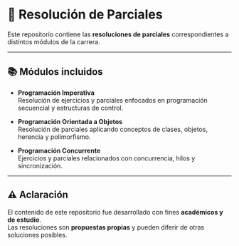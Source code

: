 # 📝 Resolución de Parciales

Este repositorio contiene las **resoluciones de parciales** correspondientes a distintos módulos de la carrera.

---

## 📚 Módulos incluidos

- **Programación Imperativa**  
  Resolución de ejercicios y parciales enfocados en programación secuencial y estructuras de control.

- **Programación Orientada a Objetos**  
  Resolución de parciales aplicando conceptos de clases, objetos, herencia y polimorfismo.

- **Programación Concurrente**  
  Ejercicios y parciales relacionados con concurrencia, hilos y sincronización.

---

## ⚠️ Aclaración

El contenido de este repositorio fue desarrollado con fines **académicos y de estudio**.  
Las resoluciones son **propuestas propias** y pueden diferir de otras soluciones posibles.
